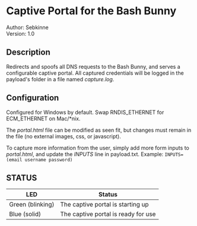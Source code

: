 # Captive Portal for the Bash Bunny

Author: Sebkinne  
Version: 1.0

## Description

Redirects and spoofs all DNS requests to the Bash Bunny, and serves a configurable captive portal. All captured credentials will be logged in the payload's folder in a file named *capture.log*.

## Configuration

Configured for Windows by default. Swap RNDIS_ETHERNET for ECM_ETHERNET on Mac/*nix.

The *portal.html* file can be modified as seen fit, but changes must remain in the file (no external images, css, or javascript).

To capture more information from the user, simply add more form inputs to *portal.html*, and update the *INPUTS* line in payload.txt. Example: `INPUTS=(email username password)`

## STATUS

| LED              | Status                              |
| ---------------- | ----------------------------------- |
| Green (blinking) | The captive portal is starting up   |
| Blue (solid)     | The captive portal is ready for use |

